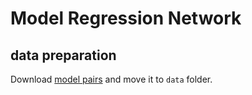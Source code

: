 # Model Regression Network

## data preparation

Download [model pairs](https://cloud.tsinghua.edu.cn/f/8f349d63d0304f43984c/?dl=1) and move it to `data` folder.